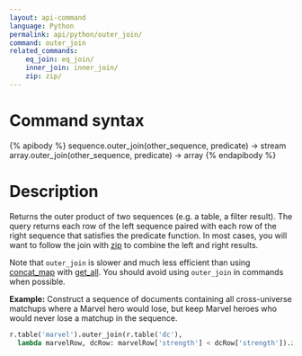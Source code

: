 ```yaml
---
layout: api-command
language: Python
permalink: api/python/outer_join/
command: outer_join
related_commands:
    eq_join: eq_join/
    inner_join: inner_join/
    zip: zip/
---
```


# Command syntax #

{% apibody %}
sequence.outer_join(other_sequence, predicate) &rarr; stream
array.outer_join(other_sequence, predicate) &rarr; array
{% endapibody %}

# Description #

Returns the outer product of two sequences (e.g. a table, a filter result). The query returns each row of the left sequence paired with each row of the right sequence that satisfies the predicate function. In most cases, you will want to follow the join with [zip](/api/python/zip) to combine the left and right results.

Note that `outer_join` is slower and much less efficient than using [concat_map](/api/python/concat_map/) with [get_all](/api/python/get_all). You should avoid using `outer_join` in commands when possible.

__Example:__ Construct a sequence of documents containing all cross-universe matchups
where a Marvel hero would lose, but keep Marvel heroes who would never lose a matchup in
the sequence.

```py
r.table('marvel').outer_join(r.table('dc'),
  lambda marvelRow, dcRow: marvelRow['strength'] < dcRow['strength']).zip().run(conn)
```
